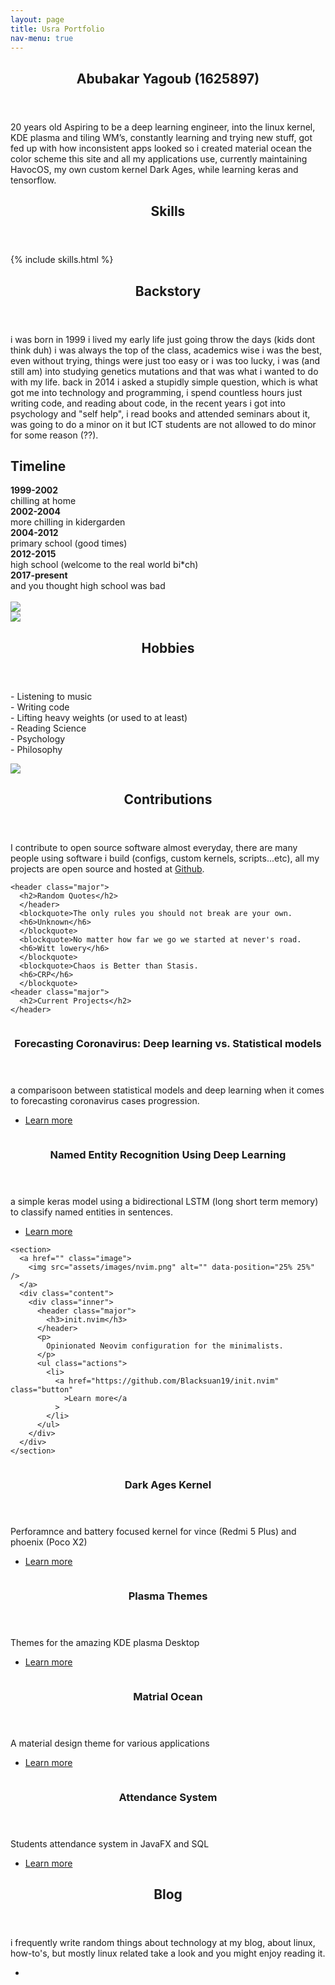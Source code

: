 ```yaml
---
layout: page
title: Usra Portfolio
nav-menu: true
---
```


<!-- Main -->
<div id="main">
  <!-- One -->
  <section id="one">
    <div class="inner">
      <header class="major">
        <h2>Abubakar Yagoub (1625897)</h2>
      </header>
      <p>
        20 years old Aspiring to be a deep learning engineer, into the linux kernel, KDE
        plasma and tiling WM’s, constantly learning and trying new stuff, got
        fed up with how inconsistent apps looked so i created material ocean the color scheme
        this site and all my applications use, currently maintaining HavocOS,
        my own custom kernel Dark Ages, while learning keras and tensorflow.
      </p>
    </div>
  </section>

  <div class="inner">
    <header class="major">
      <h2>Skills</h2>
    </header>
  </div>
  {% include skills.html %}
  <div class="inner">
    <header class="major">
      <h2>Backstory</h2>
    </header>
    <p>
      i was born in 1999 i lived my early life just going throw the days (kids
      dont think duh) i was always the top of the class, academics wise i was
      the best, even without trying, things were just too easy or i was too
      lucky, i was (and still am) into studying genetics mutations and that was
      what i wanted to do with my life. back in 2014 i asked a stupidly simple
      question, which is what got me into technology and programming, i spend
      countless hours just writing code, and reading about code, in the recent
      years i got into psychology and "self help", i read books and attended
      seminars about it, was going to do a minor on it but ICT students are not
      allowed to do minor for some reason (??).
    </p>
    <div class="row 200%">
      <div class="6u 12u$(medium)">
        <h2>Timeline</h2>
        <b>1999-2002 </b><br />
        chilling at home<br />
        <b>2002-2004 </b><br />
        more chilling in kidergarden <br />
        <b>2004-2012 </b><br />
        primary school (good times) <br />
        <b>2012-2015 </b><br />
        high school (welcome to the real world bi*ch) <br />
        <b>2017-present </b><br />
        and you thought high school was bad <br /><br />
      </div>
      <div class="6u 12u$(medium)">
        <span class="image fit">
          <img src="assets/images/folio/1.jpg" />
        </span>
      </div>
    </div>
    <div class="row 200%">
      <div class="6u 12u$(medium)">
        <span class="image fit">
          <img src="assets/images/folio/5.jpg" />
        </span>
      </div>
      <div class="6u 12u$(medium)">
        <header class="major">
          <h2>Hobbies</h2>
        </header>
        <p>
          - Listening to music <br/>
          - Writing code <br/>
          - Lifting heavy weights (or used to at least)<br/>
          - Reading Science<br/>
          - Psychology<br/>
          - Philosophy <br/>
        </p>
        <span class="image fit">
          <img src="assets/images/folio/3.jpg" />
        </span>
      </div>
    </div>
    <header class="major">
      <h2>Contributions</h2>
    </header>
    <p>
      I contribute to open source software almost everyday, there are many
      people using software i build (configs, custom kernels, scripts...etc), all my
      projects are open source and hosted at
      <a href="https://github.com/blacksuan19">Github</a>.
      </p>

    <header class="major">
      <h2>Random Quotes</h2>
      </header>
      <blockquote>The only rules you should not break are your own.
      <h6>Unknown</h6>
      </blockquote>
      <blockquote>No matter how far we go we started at never's road.
      <h6>Witt lowery</h6>
      </blockquote>
      <blockquote>Chaos is Better than Stasis.
      <h6>CRP</h6>
      </blockquote>
    <header class="major">
      <h2>Current Projects</h2>
    </header>
  </div>

  <!-- Two -->
  <section id="two" class="spotlights">

  <section>
      <a href="" class="image">
        <img
          src="assets/images/da.jpg"
          alt=""
          data-position="center center"
        />
      </a>
      <div class="content">
        <div class="inner">
          <header class="major">
            <h3>Forecasting Coronavirus: Deep learning vs. Statistical models</h3>
          </header>
          <p>
            a comparisoon between statistical models and deep learning when it comes to
            forecasting coronavirus cases progression.
          </p>
          <ul class="actions">
            <li>
              <a href="https://www.kaggle.com/abubakaryagob/covid-19-forecasting-statistical-models-vs-lstms" class="button"
                >Learn more</a
              >
            </li>
          </ul>
        </div>
      </div>
    </section>
  <section>
      <a href="" class="image">
        <img
          src="assets/images/da.jpg"
          alt=""
          data-position="center center"
        />
      </a>
      <div class="content">
        <div class="inner">
          <header class="major">
            <h3>Named Entity Recognition Using Deep Learning</h3>
          </header>
          <p>
            a simple keras model using a bidirectional LSTM (long short term memory) to
            classify named entities in sentences.
          </p>
          <ul class="actions">
            <li>
              <a href="https://www.kaggle.com/abubakaryagob/named-entity-recognition-using-deep-learning" class="button"
                >Learn more</a
              >
            </li>
          </ul>
        </div>
      </div>
    </section>

    <section>
      <a href="" class="image">
        <img src="assets/images/nvim.png" alt="" data-position="25% 25%" />
      </a>
      <div class="content">
        <div class="inner">
          <header class="major">
            <h3>init.nvim</h3>
          </header>
          <p>
            Opinionated Neovim configuration for the minimalists.
          </p>
          <ul class="actions">
            <li>
              <a href="https://github.com/Blacksuan19/init.nvim" class="button"
                >Learn more</a
              >
            </li>
          </ul>
        </div>
      </div>
    </section>

  <section>
      <a href="" class="image">
        <img
          src="assets/images/da.jpg"
          alt=""
          data-position="center center"
        />
      </a>
      <div class="content">
        <div class="inner">
          <header class="major">
            <h3>Dark Ages Kernel</h3>
          </header>
          <p>
            Perforamnce and battery focused kernel for vince (Redmi 5 Plus) and phoenix
            (Poco X2)
          </p>
          <ul class="actions">
            <li>
              <a href="https://github.com/Blacksuan19/android_kernel_dark_ages" class="button"
                >Learn more</a
              >
            </li>
          </ul>
        </div>
      </div>
    </section>

  <section>
      <a href="" class="image">
        <img
          src="assets/images/plasma.png"
          alt=""
          data-position="top center"
        />
      </a>
      <div class="content">
        <div class="inner">
          <header class="major">
            <h3>Plasma Themes</h3>
          </header>
          <p>
              Themes for the amazing KDE plasma Desktop
          </p>
          <ul class="actions">
            <li>
              <a
                href="https://github.com/Blacksuan19/Plasma-Themes"
                class="button"
                >Learn more</a
              >
            </li>
          </ul>
        </div>
      </div>
    </section>
  <section>
      <a href="" class="image">
        <img
          src="assets/images/rice.png"
          alt=""
          data-position="center center"
        />
      </a>
      <div class="content">
        <div class="inner">
          <header class="major">
            <h3>Matrial Ocean</h3>
          </header>
          <p>
            A material design theme for various applications
          </p>
          <ul class="actions">
            <li>
              <a href="https://github.com/material-ocean" class="button"
                >Learn more</a
              >
            </li>
          </ul>
        </div>
      </div>
    </section>
    <section>
      <a href="" class="image">
        <img
          src="assets/images/attendance.png"
          alt=""
          data-position="top center"
        />
      </a>
      <div class="content">
        <div class="inner">
          <header class="major">
            <h3>Attendance System</h3>
          </header>
          <p>
            Students attendance system in JavaFX and SQL
          </p>
          <ul class="actions">
            <li>
              <a
                href="https://github.com/jsimplefx/Attendance-System"
                class="button"
                >Learn more</a
              >
            </li>
          </ul>
        </div>
      </div>
    </section>

  </section>

  <!-- Three -->
  <section id="three">
    <div class="inner">
      <header class="major">
        <h2>Blog</h2>
      </header>
      <p>
      i frequently write random things about technology at my blog, about linux, how-to's, but mostly linux related
      take a look and you might enjoy reading it.
      </p>
      <ul class="actions">
        <li><a href="/blog" class="button next"></a></li>
      </ul>
    </div>
  </section>
</div>
